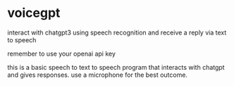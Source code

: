 # voicegpt
interact with chatgpt3 using speech recognition and receive a reply via text to speech


remember to use your openai api key

this is a basic speech to text to speech program that interacts with chatgpt and gives responses.
use a microphone for the best outcome.
